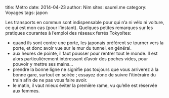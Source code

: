 title: Métro
date: 2014-04-23
author: Nim
sites: saurel.me
category: Voyages
tags: japon

<p>Les transports en commun sont indispensable pour qui n&rsquo;a ni v&eacute;lo ni voiture, ce qui est mon cas (pour l&rsquo;instant). Quelques petites remarques sur les pratiques courantes &agrave; l&rsquo;emploi des r&eacute;seaux ferr&eacute;s Tokyo&iuml;tes:</p>
<ul>
<li>quand ils sont contre une porte, les japonais pr&eacute;f&eacute;rent se tourner vers la porte, et donc avoir vue sur le mur du tunnel, en g&eacute;n&eacute;ral.</li>
<li>aux heures de pointe, il faut pousser pour rentrer tout le monde. Il est alors particuli&egrave;rement int&eacute;ressant d&rsquo;avoir des poches vides, pour pouvoir y mettre ses mains&hellip;</li>
<li>prendre la bonne ligne ne signifie pas toujours que vous arriverez &agrave; la bonne gare, surtout en soir&eacute;e ; essayez donc de suivre l&rsquo;itin&eacute;raire du train afin de ne pas vous faire avoir.</li>
<li>le matin, il vaut mieux &eacute;viter la premi&egrave;re rame, vu qu&rsquo;elle est r&eacute;serv&eacute;e aux femmes.</li>
</ul>
